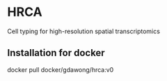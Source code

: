 # HRCA
Cell typing for high-resolution spatial transcriptomics
## Installation for docker
docker pull docker/gdawong/hrca:v0
